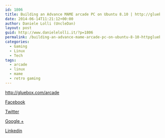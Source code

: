```yaml
---
id: 1806
title: Building an Advance MAME arcade PC on Ubuntu 8.10 | http://gluebox.com
date: 2014-06-14T11:21:12+00:00
author: Daniele Lolli (UncleDan)
layout: post
guid: http://www.danielelolli.it/?p=1806
permalink: /building-an-advance-mame-arcade-pc-on-ubuntu-8-10-httpgluebox-com-06-2014.html
categories:
  - Gaming
  - Linux
  - Tech
tags:
  - arcade
  - linux
  - mame
  - retro gaming
---
```

<http://gluebox.com/arcade>

<div class="container_share">
  <a href="http://www.facebook.com/sharer.php?u=http://www.danielelolli.it/building-an-advance-mame-arcade-pc-on-ubuntu-8-10-httpgluebox-com-06-2014.html&t=Building an Advance MAME arcade PC on Ubuntu 8.10 | http://gluebox.com" target="_blank" class="button_purab_share facebook"><span><i class="icon-facebook"></i></span>
  
  <p>
    Facebook
  </p></a> 
  
  <a href="http://twitter.com/share?url=http://www.danielelolli.it/building-an-advance-mame-arcade-pc-on-ubuntu-8-10-httpgluebox-com-06-2014.html&text=Building an Advance MAME arcade PC on Ubuntu 8.10 | http://gluebox.com" target="_blank" class="button_purab_share twitter"><span><i class="icon-twitter"></i></span>
  
  <p>
    Twitter
  </p></a> 
  
  <a href="https://plus.google.com/share?url=http://www.danielelolli.it/building-an-advance-mame-arcade-pc-on-ubuntu-8-10-httpgluebox-com-06-2014.html" target="_blank" class="button_purab_share google-plus"><span><i class="icon-google-plus"></i></span>
  
  <p>
    Google +
  </p></a> 
  
  <a href="http://www.linkedin.com/shareArticle?mini=true&url=http://www.danielelolli.it/building-an-advance-mame-arcade-pc-on-ubuntu-8-10-httpgluebox-com-06-2014.html&title=Building an Advance MAME arcade PC on Ubuntu 8.10 | http://gluebox.com" target="_blank" class="button_purab_share linkedin"><span><i class="icon-linkedin"></i></span>
  
  <p>
    Linkedin
  </p></a>
</div>